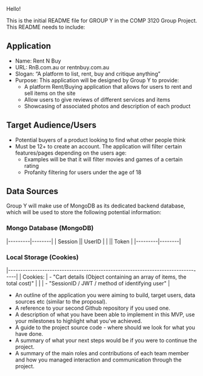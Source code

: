 Hello!

This is the initial README file for GROUP Y in the COMP 3120 Group Project. This README needs to include:

## Application
- Name: Rent N Buy
- URL: RnB.com.au or rentnbuy.com.au
- Slogan: “A platform to list, rent, buy and critique anything”
- Purpose: This application will be designed by Group Y  to provide:
    - A platform Rent/Buying application that allows for users to rent and sell items on the site
    - Allow users to give reviews of different services and items
    - Showcasing of associated photos and description of each product

## Target Audience/Users
- Potential buyers of a product looking to find what other people think
- Must be 12+ to create an account. The application will filter certain features/pages depending on the users age:
    - Examples will be that it will filter movies and games of a certain rating
    - Profanity filtering for users under the age of 18

## Data Sources
Group Y will make use of MongoDB as its dedicated backend database, which will be used to store the following potential information:

### Mongo Database (MongoDB)
|---------|--------|
| Session || UserID |
|         || Token  |
|---------|--------|



### Local Storage (Cookies)
|---------------------------------------------------------------------------------|
| Cookies: | - "Cart details (Object containing an array of items, the total cost)" |
|          | - "SessionID / JWT / method of identifying user"                       |



- An outline of the application you were aiming to build, target users, data sources etc (similar to the proposal).
- A reference to your second Github repository if you used one.
- A description of what you have been able to implement in this MVP, use your milestones to highlight what you've achieved.
- A guide to the project source code - where should we look for what you have done.
- A summary of what your next steps would be if you were to continue the project.
- A summary of the main roles and contributions of each team member and how you managed interaction and communication through the project.